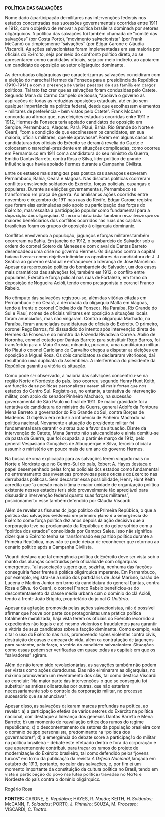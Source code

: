 **POLÍTICA DAS SALVAÇÕES**

Nome dado à participação de militares nas intervenções federais nos
estados concentradas nas sucessões governamentais ocorridas entre 1911 e
1912, com o objetivo de renovar a política brasileira dominada por
setores oligárquicos. A política das salvações foi também chamada de
“comitê das salvações” (por Costa Porto), “movimento salvacionista” (por
Frank McCann) ou simplesmente “salvações” (por Edgar Carone e Cláudia
Viscardi). As ações salvacionistas foram implementadas em sua maioria
por oficiais do Exército, seja por meio do confronto político direto, ao
se apresentarem como candidatos oficiais, seja por meio indireto, ao
apoiarem um candidato de oposição ao setor oligárquico dominante.

As derrubadas oligárquicas que caracterizam as salvações coincidiram com
a eleição do marechal Hermes da Fonseca para a presidência da República
(1910-1914) e com a presença de várias pessoas de sua família em cargos
políticos. Tal fato faz crer que as salvações foram conduzidas pelo
Catete. Segundo Maria do Carmo Campelo de Sousa, “apoiava o governo as
aspirações de todas as reduzidas oposições estaduais, até então sem
qualquer importância na política federal, desde que escolhessem
elementos – militares de preferência – bem vistos pelo Catete”. Frank
McCann concorda ao afirmar que, nas eleições estaduais ocorridas entre
1911 e 1912, Hermes da Fonseca teria apoiado candidatos de oposição em
Sergipe, Pernambuco, Alagoas, Pará, Piauí, Bahia, Rio Grande do Norte e
Ceará, “com a condição de que escolhessem os candidatos, em sua maioria,
oficiais militares, que ele aprovasse”. Porém em alguns casos as
candidaturas dos oficiais do Exército se deram à revelia do Catete e
colocaram o marechal-presidente em situações complicadas, como ocorreu
em Pernambuco em 1911 com a candidatura do seu ministro da Guerra,
Emídio Dantas Barreto, contra Rosa e Silva, líder político de grande
influência que havia apoiado Hermes durante a Campanha Civilista.

Entre os estados mais atingidos pela política das salvações estiveram
Pernambuco, Bahia, Ceará e Alagoas. Nas disputas políticas ocorreram
conflitos envolvendo soldados do Exército, forças policiais, capangas e
populares. Durante as eleições governamentais, Pernambuco se transformou
em praça de guerra. Ao analisar as ações ocorridas entre novembro e
dezembro de 1911 nas ruas do Recife, Edgar Carone registra que foram
elas estimuladas pelo apoio ou participação das forças do Exército, mas
ressalta a participação popular como fundamental para a deposição das
oligarquias. O mesmo historiador também reconhece que os maiores
beneficiários dos conflitos ocorridos nas ruas das capitais brasileiras
foram os grupos de oposição à oligarquia dominante.

Conflitos envolvendo a população, jagunços e forças militares também
ocorreram na Bahia. Em janeiro de 1912, o bombardeio de Salvador sob a
ordem do coronel Sotero de Meneses e com o aval de Dantas Barreto
desencadeou uma crise no governo Hermes. Os disparos contra a capital
baiana tiveram como objetivo intimidar os opositores da candidatura de
J. J. Seabra ao governo estadual e enfraquecer a liderança de José
Marcelino. Apesar da repercussão política do bombardeio de Salvador, um
dos casos mais dramáticos das salvações foi, também em 1912, o conflito
entre populares, Exército e força policial nas ruas de Fortaleza, em
torno da deposição de Nogueira Acióli, tendo como protagonista o coronel
Franco Rabelo.

No cômputo das salvações registrou-se, além das vitórias citadas em
Pernambuco e no Ceará, a derrubada da oligarquia Malta em Alagoas, tendo
à frente o coronel Clodoaldo da Fonseca. Na Paraíba, Rio Grande do Sul e
Piauí, nomes de oficiais militares em oposição a situações locais foram
anunciados, mas não vingaram. Contra a oligarquia Machado, na Paraíba,
foram anunciadas candidaturas de oficiais do Exército. O primeiro,
coronel Rego Barros, foi dissuadido do intento após intervenção direta
de Hermes da Fonseca e do ministro da Fazenda Rivadávia Correia. Abílio
de Noronha, coronel cotado por Dantas Barreto para substituir Rego
Barros, foi transferido para o Mato Grosso, minando, portanto, uma
candidatura militar. No Piauí o coronel Cariolano de Carvalho chegou a
disputar as eleições em oposição a Miguel Rosa. Os dois candidatos se
declararam vitoriosos, daí resultando uma duplicata da Assembleia. A
interferência do presidente da República garantiu a vitória da situação.

Como pode ser observado, a maioria das salvações concentrou-se na região
Norte e Nordeste do país. Isso ocorreu, segundo Henry Hunt Keith, em
função de as políticas personalistas serem ali mais fortes que nos
estados do Centro Sul. Registre-se, no entanto, a tentativa de
intervenção militar, com apoio do senador Pinheiro Machado, na sucessão
governamental de São Paulo no final de 1911. De maior gravidade foi a
tentativa de candidatura do ministro da Guerra, general Adolfo da
Fontoura Mena Barreto, a governador do Rio Grande do Sul, contra Borges
de Madeiros. O objetivo era reduzir a influência de Pinheiro Machado na
política nacional. Novamente a atuação do presidente militar foi
fundamental para garantir o *status quo* a favor da situação. Diante da
intervenção do Catete, Mena Barreto não saiu candidato e ainda
demitiu-se da pasta da Guerra, que foi ocupada, a partir de março de
1912, pelo general Vespasiano Gonçalves de Albuquerque e Silva, terceiro
oficial a assumir o ministério em pouco mais de um ano do governo
Hermes.

Na busca de uma explicação para as salvações terem vingado mais no Norte
e Nordeste que no Centro-Sul do país, Robert A. Hayes destaca o papel
desempenhado pelas forças policiais dos estados como fundamental no
enfrentamento das investidas promovidas pelos oficiais do Exército nas
derrubadas políticas. Sem descartar essa possibilidade, Henry Hunt Keith
acredita que “a coesão mais íntima e maior unidade de organização
política existente nesses estados teria sido provavelmente tão
apreciável para dissuadir a intervenção federal quanto suas forças
militares”, posicionamento esse também defendido por Cláudia Viscardi.

Além de revelar as fissuras do jogo político da Primeira República, o
que a política das salvações evidencia em primeiro plano é a emergência
do Exército como força política dez anos depois da ação decisiva que a
corporação teve na proclamação da República e do golpe sofrido com a
“política dos estados” consolidada por Campos Sales. Isso não significa
dizer que o Exército tenha se transformado em partido político durante a
Primeira República, mas não se pode deixar de reconhecer que retornou ao
cenário político após a Campanha Civilista.

Vicardi destaca que tal emergência política do Exército deve ser vista
sob o manto das alianças construídas pela oficialidade com oligarquias
emergentes. Tal associação sugere que, sozinha, nenhuma das facções
conseguiria fazer frente à política oligárquica imperante. Em
Pernambuco, por exemplo, registra-se a união dos partidários de José
Mariano, barão de Lucena e Martins Junior em torno da candidatura do
general Dantas, contra Rosa e Silva. No Ceará, o coronel Franco Rabelo
beneficiou-se do descontentamento da classe média urbana com o domínio
do clã Acióli, tendo à frente João Brígido, proprietário do jornal *O
Unitário.*

Apesar da agitação promovida pelas ações salvacionistas, não é possível
afirmar que houve por parte dos protagonistas uma prática política
totalmente moralizada, haja vista terem os oficiais do Exército
recorrido a expedientes não legais e até mesmo violentos e fraudulentos
para garantir a vitória de seus candidatos sobre a facção dominante.
Como exemplo, vale citar o uso do Exército nas ruas, promovendo ações
violentas contra civis, destruição de casas e ameaça de vida, além da
contratação de jagunços para sustentar, pela força, a vitória do
candidato salvacionista. Situações como essas podem ser verificadas em
quase todas as capitais em que os “salvadores” agiram.

Além de não terem sido revolucionárias, as salvações também não podem
ser vistas como ações duradouras. Elas não eliminaram as oligarquias, no
máximo promoveram um revezamento dos clãs, tal como destaca Viscardi ao
concluir: “Na maior parte das intervenções, o que se conseguiu foi
substituir as antigas oligarquias por outras, que não estariam
necessariamente sob o controle da corporação militar, no processo
sucessório que se anunciava”.

Apesar disso, as salvações deixaram marcas profundas na política, ao
revelar: a) a participação efetiva de vários setores do Exército na
política nacional, com destaque a liderança dos generais Dantas Barreto
e Mena Barreto; b) um momento de reavaliação crítica dos rumos do regime
republicano; c) o descontentamento de setores da população brasileira
com o domínio de tipo personalista, predominante na “política dos
governadores”; d) a emergência do debate sobre a participação do militar
na política brasileira – debate este efetuado dentro e fora da
corporação e que aparentemente contribuiu para traçar os rumos do
projeto de modernização do Exército brasileiro, tal como defendido pelos
“jovens turcos” em torno da publicação da revista *A Defesa Nacional*,
lançada em outubro de 1913, portanto, no calor das salvações, e, por fim
e) um momento importante da constituição da cultura política no Brasil,
tendo em vista a participação do povo nas lutas políticas travadas no
Norte e Nordeste do país contra o domínio oligárquico.

Rogério Rosa

**FONTES:** CARONE, E. *República*; HAYES, R. *Nação*; KEITH, H.
*Soldados*; McCANN, F. *Soldados*; PORTO, J. *Pinheiro*; SOUZA, M.
*Processo*; VISCARDI, C. *Teatro*.

